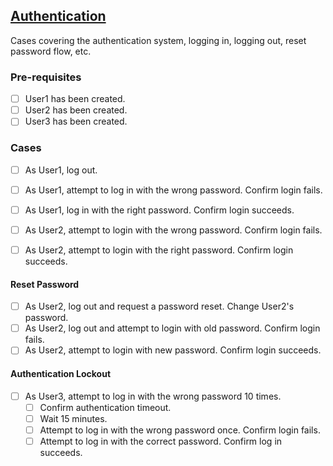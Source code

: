 ## [Authentication](documentation/testing/test-cases/Authentication/authentication.md)

Cases covering the authentication system, logging in, logging out, reset
password flow, etc.

### Pre-requisites

- [ ] User1 has been created.
- [ ] User2 has been created.
- [ ] User3 has been created.

### Cases

- [ ] As User1, log out.
- [ ] As User1, attempt to log in with the wrong password. Confirm login fails.
- [ ] As User1, log in with the right password.  Confirm login succeeds.

- [ ] As User2, attempt to login with the wrong password.  Confirm login fails.
- [ ] As User2, attempt to login with the right password. Confirm login succeeds.

#### Reset Password

- [ ] As User2, log out and request a password reset. Change User2's password.
- [ ] As User2, log out and attempt to login with old password.  Confirm login fails.
- [ ] As User2, attempt to login with new password.  Confirm login succeeds.

#### Authentication Lockout 

- [ ] As User3, attempt to log in with the wrong password 10 times.
    - [ ] Confirm authentication timeout.
    - [ ] Wait 15 minutes.
    - [ ] Attempt to log in with the wrong password once.  Confirm login fails.
    - [ ] Attempt to log in with the correct password.  Confirm log in succeeds.
